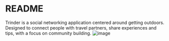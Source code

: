 # README
Trinder is a social networking application centered around getting outdoors.  Designed to connect people with travel partners, share experiences and tips, with a focus on community building.
![image](https://postimg.cc/hh2WdNfT)
